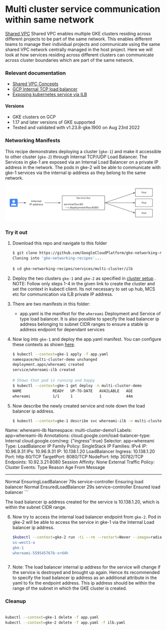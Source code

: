 # Multi cluster service communication within same network

[Shared VPC](https://cloud.google.com/kubernetes-engine/docs/how-to/cluster-shared-vpc#managing_firewall_resources) Shared VPC enables multiple GKE clusters residing across different projects to be part of the same network. This enables different teams to manage their individual projects and communicate using the same shared VPC network centrally managed in the host project. Here we will look at how services residing across different clusters can communicate across cluster boundaries which are part of the same network.  

### Relevant documentation

- [Shared VPC Concepts](https://cloud.google.com/kubernetes-engine/docs/concepts/multi-cluster-services)
- [GCP Internal TCP load balancer](https://cloud.google.com/load-balancing/docs/internal)
- [Exposing kubernetes service via ILB](https://cloud.google.com/kubernetes-engine/docs/how-to/internal-load-balancing#create)

#### Versions

- GKE clusters on GCP
- 1.17 and later versions of GKE supported
- Tested and validated with v1.23.8-gke.1900 on Aug 23rd 2022

### Networking Manifests

This recipe demonstrates deploying a cluster (`gke-1`) and make it accessible to other cluster (`gke-2`) through Internal TCP/UDP Load Balancer. The Services in gke-1 are exposed via an Internal Load Balancer on a private IP address in the network. The pods in gke-2 will be able to communicate with gke-1 services via the internal ip address as they belong to the same network. 

![basic multi-cluster communication via ilb](../../../images/internal-lb-service.png)



### Try it out

1. Download this repo and navigate to this folder

    ```sh
    $ git clone https://github.com/GoogleCloudPlatform/gke-networking-recipes.git
    Cloning into 'gke-networking-recipes'...

    $ cd gke-networking-recipes/services/multi-cluster/ilb
    ```

2. Deploy the two clusters `gke-1` and `gke-2` as specified in [cluster setup](../../../cluster-setup.md) . 
NOTE: Follow only steps 1-4 in the given link to create the cluster and set the context in kubectl client. Its not necessary to set up hub, MCS etc for communication
via ILB private IP address.

3. There are two manifests in this folder:

    - app.yaml is the manifest for the `whereami` Deployment and Service of type load balancer. It is also possible to specify the load balancer ip address belonging to subnet CIDR ranges to ensure a stable
    ip address endpoint for dependant services
  

4. Now log into `gke-1` and deploy the app.yaml manifest. You can configure these contexts as shown [here](../../../cluster-setup.md).

    ```bash
    $ kubectl --context=gke-1 apply -f app.yaml
    namespace/multi-cluster-demo unchanged
    deployment.apps/whereami created
    service/whereami-ilb created

    # Shows that pod is running and happy
    $ kubectl --context=gke-1 get deploy -n multi-cluster-demo
    NAME              READY   UP-TO-DATE   AVAILABLE   AGE
    whereami          1/1     1            1           44m
    ```


5. Now describe the newly created service and note down the load balancer ip address.

    ```bash
    $ kubectl --context=gke-1 describe svc whereami-ilb -n multi-cluster-demo
Name:                     whereami-ilb
Namespace:                multi-cluster-demo1
Labels:                   app=whereami-ilb
Annotations:              cloud.google.com/load-balancer-type: Internal
                          cloud.google.com/neg: {"ingress":true}
Selector:                 app=whereami
Type:                     LoadBalancer
IP Family Policy:         SingleStack
IP Families:              IPv4
IP:                       10.96.9.31
IPs:                      10.96.9.31
IP:                       10.138.1.20
LoadBalancer Ingress:     10.138.1.20
Port:                     http  80/TCP
TargetPort:               8080/TCP
NodePort:                 http  30782/TCP
Endpoints:                10.92.3.21:8080
Session Affinity:         None
External Traffic Policy:  Cluster
Events:
  Type    Reason                Age   From                Message
  ----    ------                ----  ----                -------
  Normal  EnsuringLoadBalancer  79s   service-controller  Ensuring load balancer
  Normal  EnsuredLoadBalancer   29s   service-controller  Ensured load balancer
    ```

The load balancer ip address created for the service is 10.138.1.20, which is within the subnet CIDR range.

6. Now try to access the internal load balancer endpoint from `gke-2`. Pod in gke-2 will be able to access the service in gke-1 via the Internal Load balancer ip address.

    ```bash
    $kubectl --context=gke-2 run -ti --rm --restart=Never --image=radial/busyboxplus:curl shell-$RANDOM -- curl <<ILB_IP_ADDRESS>> | jq -r '.zone, .cluster_name, .pod_name'
    us-west1-a
    gke-1
    whereami-559545767b-xrd4h
    ```

    ```
7. Note: The load balancer internal ip address for the service will change if the service is destroyed and brought up again. Hence its recommended to specify the load balancer ip address as an additional attribute in the yaml to fix the endpoint address. This ip address should be within the range of the subnet in which the GKE cluster is created.
### Cleanup

```sh

kubectl --context=gke-1 delete -f app.yaml
kubectl --context=gke-2 delete -f app.yaml -f ilb.yaml
```
